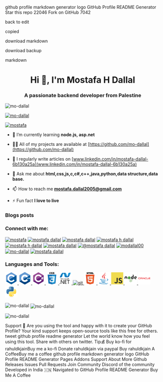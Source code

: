 github profile markdown generator logo
GitHub Profile README Generator
Star this repo
22046
Fork on GitHub
7042

back to edit

copied

download markdown

download backup

markdown
<h1 align="center">Hi 👋, I'm Mostafa H Dallal</h1>
<h3 align="center">A passionate backend developer from Palestine</h3>

<p align="left"> <img src="https://komarev.com/ghpvc/?username=mo-dallal&label=Profile%20views&color=0e75b6&style=flat" alt="mo-dallal" /> </p>

<p align="left"> <a href="https://github.com/ryo-ma/github-profile-trophy"><img src="https://github-profile-trophy.vercel.app/?username=mo-dallal" alt="mo-dallal" /></a> </p>

<p align="left"> <a href="https://twitter.com/mostafa" target="blank"><img src="https://img.shields.io/twitter/follow/mostafa?logo=twitter&style=for-the-badge" alt="mostafa" /></a> </p>

- 🌱 I’m currently learning **node.js, asp.net**

- 👨‍💻 All of my projects are available at [https://github.com/mo-dallal](https://github.com/mo-dallal)

- 📝 I regularly write articles on [www.linkedin.com/in/mostafa-dallal-6b130a25a](www.linkedin.com/in/mostafa-dallal-6b130a25a)

- 💬 Ask me about **html,css,js,c,c#,c++,java,python,data structure,data base.**

- 📫 How to reach me **mostafa.dallal2005@gmail.com**

- ⚡ Fun fact **I love to live**

### Blogs posts
<!-- BLOG-POST-LIST:START -->
<!-- BLOG-POST-LIST:END -->

<h3 align="left">Connect with me:</h3>
<p align="left">
<a href="https://twitter.com/mostafa" target="blank"><img align="center" src="https://raw.githubusercontent.com/rahuldkjain/github-profile-readme-generator/master/src/images/icons/Social/twitter.svg" alt="mostafa" height="30" width="40" /></a>
<a href="https://linkedin.com/in/mostafa dallal" target="blank"><img align="center" src="https://raw.githubusercontent.com/rahuldkjain/github-profile-readme-generator/master/src/images/icons/Social/linked-in-alt.svg" alt="mostafa dallal" height="30" width="40" /></a>
<a href="https://stackoverflow.com/users/mostafa dallal" target="blank"><img align="center" src="https://raw.githubusercontent.com/rahuldkjain/github-profile-readme-generator/master/src/images/icons/Social/stack-overflow.svg" alt="mostafa dallal" height="30" width="40" /></a>
<a href="https://fb.com/mostafa h dallal" target="blank"><img align="center" src="https://raw.githubusercontent.com/rahuldkjain/github-profile-readme-generator/master/src/images/icons/Social/facebook.svg" alt="mostafa h dallal" height="30" width="40" /></a>
<a href="https://instagram.com/mostafa h dallal" target="blank"><img align="center" src="https://raw.githubusercontent.com/rahuldkjain/github-profile-readme-generator/master/src/images/icons/Social/instagram.svg" alt="mostafa h dallal" height="30" width="40" /></a>
<a href="https://www.behance.net/mostafa dallal" target="blank"><img align="center" src="https://raw.githubusercontent.com/rahuldkjain/github-profile-readme-generator/master/src/images/icons/Social/behance.svg" alt="mostafa dallal" height="30" width="40" /></a>
<a href="https://medium.com/@mostafa dallal" target="blank"><img align="center" src="https://raw.githubusercontent.com/rahuldkjain/github-profile-readme-generator/master/src/images/icons/Social/medium.svg" alt="@mostafa dallal" height="30" width="40" /></a>
<a href="https://www.codechef.com/users/modallal00" target="blank"><img align="center" src="https://cdn.jsdelivr.net/npm/simple-icons@3.1.0/icons/codechef.svg" alt="modallal00" height="30" width="40" /></a>
<a href="https://codeforces.com/profile/mo-dallal" target="blank"><img align="center" src="https://raw.githubusercontent.com/rahuldkjain/github-profile-readme-generator/master/src/images/icons/Social/codeforces.svg" alt="mo-dallal" height="30" width="40" /></a>
<a href="https://www.leetcode.com/mostafa dallal" target="blank"><img align="center" src="https://raw.githubusercontent.com/rahuldkjain/github-profile-readme-generator/master/src/images/icons/Social/leet-code.svg" alt="mostafa dallal" height="30" width="40" /></a>
</p>

<h3 align="left">Languages and Tools:</h3>
<p align="left"> <a href="https://www.cprogramming.com/" target="_blank" rel="noreferrer"> <img src="https://raw.githubusercontent.com/devicons/devicon/master/icons/c/c-original.svg" alt="c" width="40" height="40"/> </a> <a href="https://www.w3schools.com/cpp/" target="_blank" rel="noreferrer"> <img src="https://raw.githubusercontent.com/devicons/devicon/master/icons/cplusplus/cplusplus-original.svg" alt="cplusplus" width="40" height="40"/> </a> <a href="https://www.w3schools.com/cs/" target="_blank" rel="noreferrer"> <img src="https://raw.githubusercontent.com/devicons/devicon/master/icons/csharp/csharp-original.svg" alt="csharp" width="40" height="40"/> </a> <a href="https://www.w3schools.com/css/" target="_blank" rel="noreferrer"> <img src="https://raw.githubusercontent.com/devicons/devicon/master/icons/css3/css3-original-wordmark.svg" alt="css3" width="40" height="40"/> </a> <a href="https://dotnet.microsoft.com/" target="_blank" rel="noreferrer"> <img src="https://raw.githubusercontent.com/devicons/devicon/master/icons/dot-net/dot-net-original-wordmark.svg" alt="dotnet" width="40" height="40"/> </a> <a href="https://git-scm.com/" target="_blank" rel="noreferrer"> <img src="https://www.vectorlogo.zone/logos/git-scm/git-scm-icon.svg" alt="git" width="40" height="40"/> </a> <a href="https://www.w3.org/html/" target="_blank" rel="noreferrer"> <img src="https://raw.githubusercontent.com/devicons/devicon/master/icons/html5/html5-original-wordmark.svg" alt="html5" width="40" height="40"/> </a> <a href="https://www.java.com" target="_blank" rel="noreferrer"> <img src="https://raw.githubusercontent.com/devicons/devicon/master/icons/java/java-original.svg" alt="java" width="40" height="40"/> </a> <a href="https://developer.mozilla.org/en-US/docs/Web/JavaScript" target="_blank" rel="noreferrer"> <img src="https://raw.githubusercontent.com/devicons/devicon/master/icons/javascript/javascript-original.svg" alt="javascript" width="40" height="40"/> </a> <a href="https://nodejs.org" target="_blank" rel="noreferrer"> <img src="https://raw.githubusercontent.com/devicons/devicon/master/icons/nodejs/nodejs-original-wordmark.svg" alt="nodejs" width="40" height="40"/> </a> <a href="https://www.oracle.com/" target="_blank" rel="noreferrer"> <img src="https://raw.githubusercontent.com/devicons/devicon/master/icons/oracle/oracle-original.svg" alt="oracle" width="40" height="40"/> </a> <a href="https://www.python.org" target="_blank" rel="noreferrer"> <img src="https://raw.githubusercontent.com/devicons/devicon/master/icons/python/python-original.svg" alt="python" width="40" height="40"/> </a> </p>

<p><img align="left" src="https://github-readme-stats.vercel.app/api/top-langs?username=mo-dallal&show_icons=true&locale=en&layout=compact" alt="mo-dallal" /></p>

<p>&nbsp;<img align="center" src="https://github-readme-stats.vercel.app/api?username=mo-dallal&show_icons=true&locale=en" alt="mo-dallal" /></p>

<p><img align="center" src="https://github-readme-streak-stats.herokuapp.com/?user=mo-dallal&" alt="mo-dallal" /></p>

Support 🙏
Are you using the tool and happy with it to create your GitHub Profile?
Your kind support keeps open-source tools like this free for others.
tweet github profile readme generator
Let the world know how you feel using this tool. Share with others on twitter.
Tip💰
Buy ko-fi for rahuldkjainBuy me a ko-fi
Donate rahuldkjain via paypal
Buy rahuldkjain A CoffeeBuy me a coffee
github profile markdown generator logo
GitHub Profile README Generator
Pages
Addons
Support
About
More
Github
Releases
Issues
Pull Requests
Join Community
Discord of the community
Developed in India 🇮🇳
Navigated to GitHub Profile README Generator
Buy Me A Coffee
